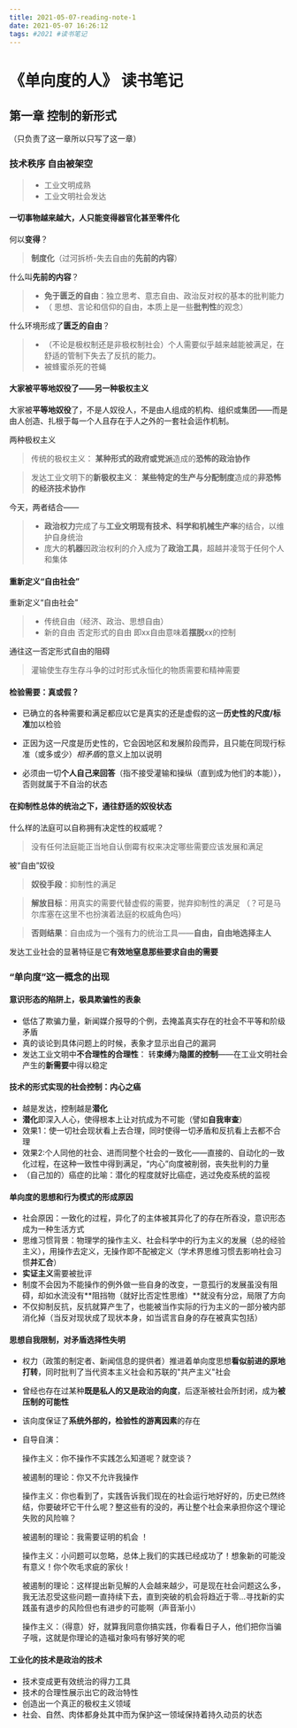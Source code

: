 ```yaml
---
title: 2021-05-07-reading-note-1
date: 2021-05-07 16:26:12
tags: #2021 #读书笔记
---
```

 # 《单向度的人》 读书笔记
 ## 第一章 控制的新形式
 （只负责了这一章所以只写了这一章）
 
### 技术秩序 自由被架空
 >*  工业文明成熟
 >* 工业文明社会发达

#### 一切事物越来越大，人只能变得**器官化**甚至**零件化**
 
 何以**变得**？
 

 >  **制度化**（过河拆桥-失去自由的**先前的内容**）
 
 
 什么叫**先前的内容**？
  > * **免于匮乏的自由**：独立思考、意志自由、政治反对权的基本的批判能力
  >* （ 思想、言论和信仰的自由，本质上是一些**批判性**的观念）

什么环境形成了**匮乏的自由**？

  >* （不论是极权制还是非极权制社会）个人需要似乎越来越能被满足，在舒适的管制下失去了反抗的能力。
  >* 被蜂蜜杀死的苍蝇

#### 大家被平等地奴役了——另一种极权主义
大家被**平等地奴役**了，不是人奴役人，不是由人组成的机构、组织或集团——而是由人创造、扎根于每一个人且存在于人之外的一套社会运作机制。

两种极权主义

> 传统的极权主义：
> **某种形式的政府或党派**造成的**恐怖的政治协作**

>发达工业文明下的**新极权主义**：
> **某些特定的生产与分配制度**造成的**非恐怖的经济技术协作**

今天，两者结合——
> * **政治权力**完成了与**工业文明现有技术、科学和机械生产率**的结合，以维护自身统治
> * 庞大的**机器**因政治权利的介入成为了**政治工具**，超越并凌驾于任何个人和集体

#### 重新定义“自由社会”

<!--`（人的新的自由的**潜在**基础是什么）`-->

重新定义“自由社会”
>* 传统自由（经济、政治、思想自由）
>* 新的自由
>否定形式的自由
>即xx自由意味着**摆脱**xx的控制

通往这一否定形式自由的阻碍
>灌输使生存生存斗争的过时形式永恒化的物质需要和精神需要

<!--（可否联想福山历史的终结）-->

#### 检验需要：真或假？
* 已确立的各种需要和满足都应以它是真实的还是虚假的这一**历史性的尺度/标准**加以检验

* 正因为这一尺度是历史性的，它会因地区和发展阶段而异，且只能在同现行标准（或多或少）*相矛盾*的意义上加以说明

<!--那么，什么样的法庭可以自称拥有决定性的权威呢？-->

* 必须由一切**个人自己来回答**（指不接受灌输和操纵（直到成为他们的本能）），否则就属于不自治的状态

#### 在抑制性总体的统治之下，通往舒适的奴役状态
什么样的法庭可以自称拥有决定性的权威呢？
> 没有任何法庭能正当地自认倒霉有权来决定哪些需要应该发展和满足

被“自由”奴役
>**奴役手段**：抑制性的满足

>**解放目标**：用真实的需要代替虚假的需要，抛弃抑制性的满足
（？可是马尔库塞在这里不也扮演着法庭的权威角色吗）

>**否则结果**：自由成为一个强有力的统治工具——**自由，自由地选择主人**

发达工业社会的显著特征是它**有效地窒息那些要求自由的需要**

### “单向度”这一概念的出现
#### 意识形态的陷阱上，极具欺骗性的表象
* 低估了欺骗力量，新闻媒介报导的个例，去掩盖真实存在的社会不平等和阶级矛盾
* 真的谈论到具体问题上的时候，表象才显示出自己的漏洞
* 发达工业文明中**不合理性的合理性**：
转**束缚**为**隐匿的控制**——在工业文明社会产生的**新需要**中得以稳定
#### 技术的形式实现的社会控制：内心之癌
* 越是发达，控制越是**潜化**
* **潜化**即深入人心，使得根本上让对抗成为不可能（譬如**自我审查**）
* 效果1：使一切社会现状看上去合理，同时使得一切矛盾和反抗看上去都不合理
* 效果2:个人同他的社会、进而同整个社会的一致化——直接的、自动化的一致化过程，在这种一致性中得到满足，“内心”向度被削弱，丧失批判的力量
* （自己加的）癌症的比喻：潜化的程度就好比癌症，逃过免疫系统的监视
#### 单向度的思想和行为模式的形成原因
* 社会原因：一致化的过程，异化了的主体被其异化了的存在所吞没，意识形态成为一种生活方式
* 思维习惯背景：物理学的操作主义、社会科学中的行为主义的发展（总的经验主义），用操作去定义，无操作即不配被定义（学术界思维习惯去影响社会习惯**并汇合**）
* **实证主义**需要被批评
* 制度不会因为不能操作的例外做一些自身的改变，一意孤行的发展虽没有阻碍，却如水流没有**阻挡物（就好比否定性思维）**就没有分岔，局限了方向
* 不仅抑制反抗，反抗就算产生了，也能被当作实际的行为主义的一部分被内部消化掉（当反对现状成了现状本身，如当谎言自身的存在被真实包括）
#### 思想自我限制，对矛盾选择性失明
* 权力（政策的制定者、新闻信息的提供者）推进着单向度思想**看似前进的原地打转**，同时批判了当代资本主义社会和苏联的"共产主义"社会
* 曾经也存在过某种**既是私人的又是政治的向度**，后逐渐被社会所封闭，成为**被压制的可能性**
* 该向度保证了**系统外部的，检验性的游离因素**的存在
* 自导自演：

   操作主义：你不操作不实践怎么知道呢？就空谈？

   被遏制的理论：你又不允许我操作

   操作主义：你也看到了，实践告诉我们现在的社会运行地好好的，历史已然终结，你要破坏它干什么呢？整这些有的没的，再让整个社会来承担你这个理论失败的风险嘛？

  被遏制的理论：我需要证明的机会 ！

  操作主义：小问题可以忽略，总体上我们的实践已经成功了！想象新的可能没有意义！你个吹毛求疵的家伙！

  被遏制的理论：这样提出新见解的人会越来越少，可是现在社会问题这么多，我无法忍受这些问题一直持续下去，直到突破的机会将趋近于零...寻找新的实践虽有退步的风险但也有进步的可能啊（声音渐小）

  操作主义：（得意）好，就算我同意你搞实践，你看看日子人，他们把你当骗子哦，这就是你理论的造福对象吗有够好笑的呢

#### 工业化的技术是政治的技术
 * 技术变成更有效统治的得力工具
 *  技术的合理性展示出它的政治特性
 * 创造出一个真正的极权主义领域
 * 社会、自然、肉体都身处其中而为保护这一领域保持着持久动员的状态